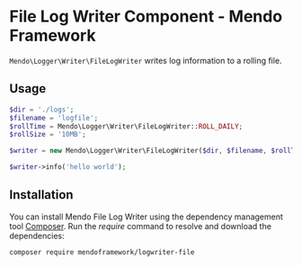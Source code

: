 # File Log Writer Component - Mendo Framework

```Mendo\Logger\Writer\FileLogWriter``` writes log information to a rolling file.

## Usage

```php
$dir = './logs';
$filename = 'logfile';
$rollTime = Mendo\Logger\Writer\FileLogWriter::ROLL_DAILY;
$rollSize = '10MB';

$writer = new Mendo\Logger\Writer\FileLogWriter($dir, $filename, $rollTime, $rollSize);

$writer->info('hello world');
```

## Installation

You can install Mendo File Log Writer using the dependency management tool [Composer](https://getcomposer.org/).
Run the *require* command to resolve and download the dependencies:

```
composer require mendoframework/logwriter-file
```